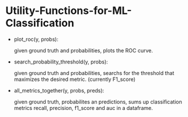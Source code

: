 # Utility-Functions-for-ML-Classification

- plot_roc(y, probs): 

  given ground truth and probabilities, plots the ROC curve.

- search_probability_threshold(y, probs):

  given ground truth and probabilities, searchs for the threshold that maximizes the desired metric. (currently F1_score)
  
- all_metrics_together(y, probs, preds):

  given ground truth, probabilites an predictions, sums up classification metrics recall, precision, f1_score and auc in a dataframe.
